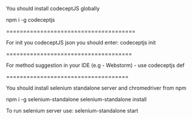 You should install codeceptJS globally

npm i -g codeceptjs

======================================

For init you codeceptJS json you should enter:
codeceptjs init

=====================================

For method suggestion in your IDE (e.g - Webstorm) - use codeceptjs def

====================================

You should install selenium standalone server and chromedriver from npm

npm i -g selenium-standalone
selenium-standalone install

To run selenium server use: selenium-standalone start